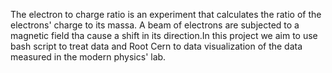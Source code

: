 The electron to charge ratio is an experiment that calculates the ratio of the electrons' charge to its massa. A beam of electrons are subjected to a magnetic field tha cause a shift in its direction.In this project we aim to use bash script to treat data and Root Cern to data visualization of the data measured in the modern physics' lab.
